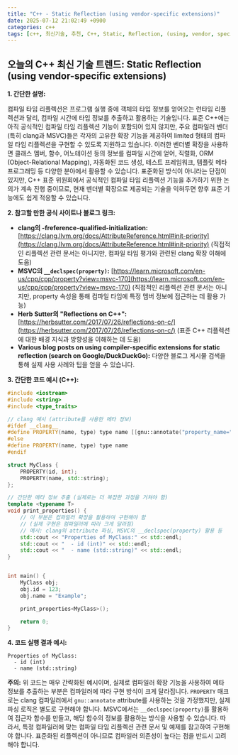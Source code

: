 ```yaml
---
title: "C++ - Static Reflection (using vendor-specific extensions)"
date: 2025-07-12 21:02:49 +0900
categories: c++
tags: [c++, 최신기술, 추천, C++, Static, Reflection, (using, vendor, specific, extensions)]
---
```


## 오늘의 C++ 최신 기술 트렌드: **Static Reflection (using vendor-specific extensions)**

**1. 간단한 설명:**

컴파일 타임 리플렉션은 프로그램 실행 중에 객체의 타입 정보를 얻어오는 런타임 리플렉션과 달리, 컴파일 시간에 타입 정보를 추출하고 활용하는 기술입니다.  표준 C++에는 아직 공식적인 컴파일 타임 리플렉션 기능이 포함되어 있지 않지만, 주요 컴파일러 벤더(특히 clang과 MSVC)들은 각자의 고유한 확장 기능을 제공하여 limited 형태의 컴파일 타임 리플렉션을 구현할 수 있도록 지원하고 있습니다.  이러한 벤더별 확장을 사용하면 클래스 멤버, 함수, 어노테이션 등의 정보를 컴파일 시간에 얻어, 직렬화, ORM (Object-Relational Mapping), 자동화된 코드 생성, 테스트 프레임워크, 템플릿 메타 프로그래밍 등 다양한 분야에서 활용할 수 있습니다.  표준화된 방식이 아니라는 단점이 있지만, C++ 표준 위원회에서 공식적인 컴파일 타임 리플렉션 기능을 추가하기 위한 논의가 계속 진행 중이므로, 현재 벤더별 확장으로 제공되는 기술을 익혀두면 향후 표준 기능에도 쉽게 적응할 수 있습니다.

**2. 참고할 만한 공식 사이트나 블로그 링크:**

*   **clang의 -freference-qualified-initialization:** [https://clang.llvm.org/docs/AttributeReference.html#init-priority](https://clang.llvm.org/docs/AttributeReference.html#init-priority) (직접적인 리플렉션 관련 문서는 아니지만, 컴파일 타임 평가와 관련된 clang 확장 이해에 도움)
*   **MSVC의 `__declspec(property)`:** [https://learn.microsoft.com/en-us/cpp/cpp/property?view=msvc-170](https://learn.microsoft.com/en-us/cpp/cpp/property?view=msvc-170) (직접적인 리플렉션 관련 문서는 아니지만, property 속성을 통해 컴파일 타임에 특정 멤버 정보에 접근하는 데 활용 가능)
*   **Herb Sutter의 "Reflections on C++":** [https://herbsutter.com/2017/07/26/reflections-on-c/](https://herbsutter.com/2017/07/26/reflections-on-c/) (표준 C++ 리플렉션에 대한 배경 지식과 방향성을 이해하는 데 도움)
*   **Various blog posts on using compiler-specific extensions for static reflection (search on Google/DuckDuckGo):** 다양한 블로그 게시물 검색을 통해 실제 사용 사례와 팁을 얻을 수 있습니다.

**3. 간단한 코드 예시 (C++):**

```cpp
#include <iostream>
#include <string>
#include <type_traits>

// clang 예시 (attribute를 사용한 메타 정보)
#ifdef __clang__
#define PROPERTY(name, type) type name [[gnu::annotate("property_name=" #name)]]
#else
#define PROPERTY(name, type) type name
#endif

struct MyClass {
    PROPERTY(id, int);
    PROPERTY(name, std::string);
};

// 간단한 메타 정보 추출 (실제로는 더 복잡한 과정을 거쳐야 함)
template <typename T>
void print_properties() {
    // 이 부분은 컴파일러 확장을 활용하여 구현해야 함
    // (실제 구현은 컴파일러에 따라 크게 달라짐)
    // 예시: clang의 attribute 파싱, MSVC의 __declspec(property) 활용 등
    std::cout << "Properties of MyClass:" << std::endl;
    std::cout << "  - id (int)" << std::endl;
    std::cout << "  - name (std::string)" << std::endl;
}


int main() {
    MyClass obj;
    obj.id = 123;
    obj.name = "Example";

    print_properties<MyClass>();

    return 0;
}
```

**4. 코드 실행 결과 예시:**

```
Properties of MyClass:
  - id (int)
  - name (std::string)
```

**주의:** 위 코드는 매우 간략화된 예시이며, 실제로 컴파일러 확장 기능을 사용하여 메타 정보를 추출하는 부분은 컴파일러에 따라 구현 방식이 크게 달라집니다.  `PROPERTY` 매크로는 clang 컴파일러에서 `gnu::annotate` attribute를 사용하는 것을 가정했지만, 실제 파싱 로직은 별도로 구현해야 합니다. MSVC에서는 `__declspec(property)`를 활용하여 접근자 함수를 만들고, 해당 함수의 정보를 활용하는 방식을 사용할 수 있습니다.  따라서, 특정 컴파일러에 맞는 컴파일 타임 리플렉션 관련 문서 및 예제를 참고하여 구현해야 합니다.  표준화된 리플렉션이 아니므로 컴파일러 의존성이 높다는 점을 반드시 고려해야 합니다.

